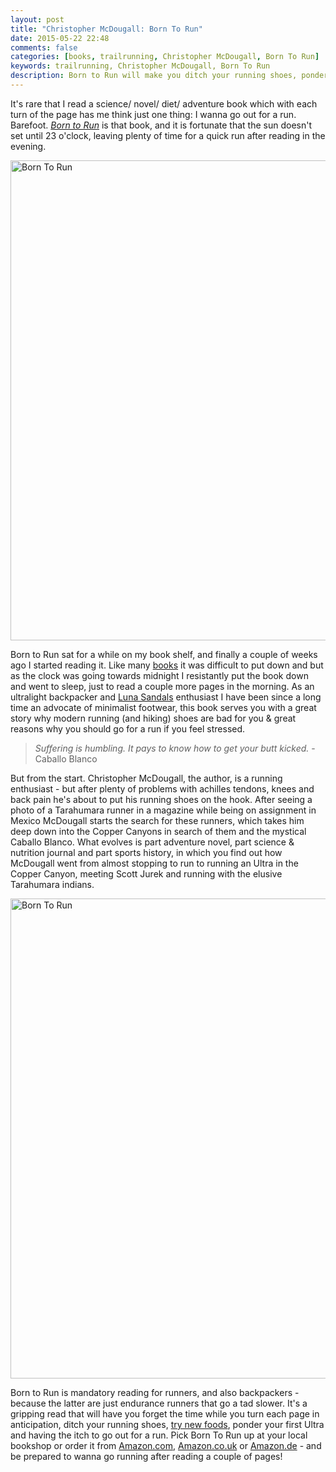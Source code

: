 ```yaml
---
layout: post
title: "Christopher McDougall: Born To Run"
date: 2015-05-22 22:48
comments: false
categories: [books, trailrunning, Christopher McDougall, Born To Run]
keywords: trailrunning, Christopher McDougall, Born To Run
description: Born to Run will make you ditch your running shoes, ponder your first Ultra and go out for a run, whatever the time!
---
```


It's rare that I read a science/ novel/ diet/ adventure book which with each turn of the page has me think just one thing: I wanna go out for a run. Barefoot. *[Born to Run](http://amzn.to/1EnnrUf)* is that book, and it is fortunate that the sun doesn't set until 23 o'clock, leaving plenty of time for a quick run after reading in the evening.

<a href="https://www.flickr.com/photos/hendrikmorkel/17966167111" title="Born To Run by Hendrik Morkel, on Flickr"><img src="https://farm8.staticflickr.com/7728/17966167111_9cc4bcb40f_b.jpg" width="1024" height="768" alt="Born To Run"></a>

<!-- more -->

Born to Run sat for a while on my book shelf, and finally a couple of weeks ago I started reading it. Like many [books](https://hikinginfinland.com/blog/categories/books/) it was difficult to put down and but as the clock was going towards midnight I resistantly put the book down and went to sleep, just to read a couple more pages in the morning. As an ultralight backpacker and [Luna Sandals](https://hikinginfinland.com/2014/08/luna-sandals-oso.html) enthusiast I have been since a long time an advocate of minimalist footwear, this book serves you with a great story why modern running (and hiking) shoes are bad for you & great reasons why you should go for a run if you feel stressed. 

> *Suffering is humbling. It pays to know how to get your butt kicked.* -Caballo Blanco

But from the start. Christopher McDougall, the author, is a running enthusiast - but after plenty of problems with achilles tendons, knees and back pain he's about to put his running shoes on the hook. After seeing a photo of a Tarahumara runner in a magazine while being on assignment in Mexico McDougall starts the search for these runners, which takes him deep down into the Copper Canyons in search of them and the mystical Caballo Blanco. What evolves is part adventure novel, part science & nutrition journal and part sports history, in which you find out how McDougall went from almost stopping to run to running an Ultra in the Copper Canyon, meeting Scott Jurek and running with the elusive Tarahumara indians. 

<a href="https://www.flickr.com/photos/hendrikmorkel/17777626938" title="Born To Run by Hendrik Morkel, on Flickr"><img src="https://farm6.staticflickr.com/5321/17777626938_555fa11535_b.jpg" width="1024" height="768" alt="Born To Run"></a>

Born to Run is mandatory reading for runners, and also backpackers - because the latter are just endurance runners that go a tad slower. It's a gripping read that will have you forget the time while you turn each page in anticipation, ditch your running shoes, [try new foods](http://amzn.to/1Aju8Ms), ponder your first Ultra and having the itch to go out for a run. Pick Born To Run up at your local bookshop or order it from [Amazon.com](http://amzn.to/1EnnrUf), [Amazon.co.uk](http://amzn.to/1FHztyZ) or [Amazon.de](http://amzn.to/1K8Ebns) - and be prepared to wanna go running after reading a couple of pages!